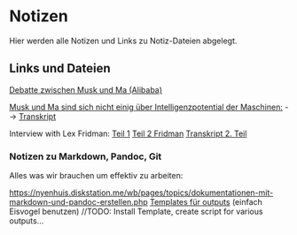 # Notizen
Hier werden alle Notizen und Links zu Notiz-Dateien abgelegt.

## Links und Dateien

[Debatte zwischen Musk und Ma (Alibaba)](https://www.youtube.com/watch?v=f3lUEnMaiAU)

[Musk und Ma sind sich nicht einig über Intelligenzpotential der Maschinen:](https://www.youtube.com/watch?v=fS_TfL7rrHI)
--> [Transkript](https://news.theceomagazine.com/business/entrepreneurship/jack-ma-elon-musk-artificial-intelligence/)

Interview with Lex Fridman:
[Teil 1](https://www.youtube.com/watch?v=dEv99vxKjVI&list=PLrAXtmErZgOdP_8GztsuKi9nrraNbKKp4)
[Teil 2 Fridman](https://www.youtube.com/watch?v=smK9dgdTl40)
[Transkript 2. Teil](https://lexfridman.com/wordpress/wp-content/uploads/2019/11/elon_musk_lex_fridman_2_transcript.pdf)

### Notizen zu Markdown, Pandoc, Git
Alles was wir brauchen um effektiv zu arbeiten:

<https://nyenhuis.diskstation.me/wb/pages/topics/dokumentationen-mit-markdown-und-pandoc-erstellen.php>
[Templates für outputs](https://github.com/jgm/pandoc/wiki/User-contributed-templates) (einfach Eisvogel benutzen)
//TODO: Install Template, create script for various outputs...